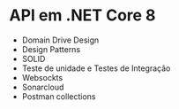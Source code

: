 # API em .NET Core 8 
- Domain Drive Design
- Design Patterns
- SOLID
- Teste de unidade e Testes de Integração
- Websockts
- Sonarcloud
- Postman collections

